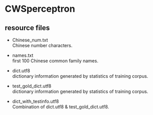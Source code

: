 # CWSperceptron
## resource files

* Chinese_num.txt<br>
  Chinese number characters.

* names.txt<br>
  first 100 Chinese common family names.

* dict.utf8<br>
  dictionary information generated by statistics of training corpus.

* test_gold_dict.utf8<br>
  dictionary information generated by statistics of training corpus.

* dict_with_testinfo.utf8<br>
  Combination of dict.utf8 & test_gold_dict.utf8.